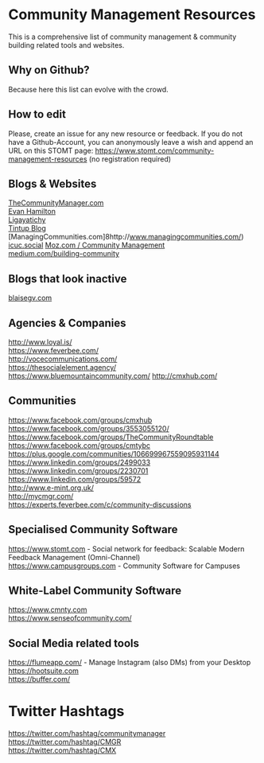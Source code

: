 # Community Management Resources
This is a comprehensive list of community management &amp; community building related tools and websites.

## Why on Github?
Because here this list can evolve with the crowd.

## How to edit
Please, create an issue for any new resource or feedback. If you do not have a Github-Account, you can anonymously leave a wish and append an URL on this STOMT page: https://www.stomt.com/community-management-resources (no registration required)

## Blogs & Websites
[TheCommunityManager.com](http://thecommunitymanager.com/)    
[Evan Hamilton](http://www.evanhamilton.com/)   
[Ligayatichy](http://www.ligayatichy.com/)   
[Tintup Blog](https://www.tintup.com/blog/)
[ManagingCommunities.com]8http://www.managingcommunities.com/)
[icuc.social](http://icuc.social/en-EMEA/blog/)
[Moz.com / Community Management](https://moz.com/blog/category/community-management)  
[medium.com/building-community](https://medium.com/building-community)   

## Blogs that look inactive 
[blaisegv.com](http://blaisegv.com/)

## Agencies & Companies
http://www.loyal.is/   
https://www.feverbee.com/   
http://vocecommunications.com/   
https://thesocialelement.agency/   
https://www.bluemountaincommunity.com/
http://cmxhub.com/

## Communities
https://www.facebook.com/groups/cmxhub   
https://www.facebook.com/groups/3553055120/   
https://www.facebook.com/groups/TheCommunityRoundtable   
https://www.facebook.com/groups/cmtybc   
https://plus.google.com/communities/106699967559095931144   
https://www.linkedin.com/groups/2499033   
https://www.linkedin.com/groups/2230701   
https://www.linkedin.com/groups/59572   
http://www.e-mint.org.uk/   
http://mycmgr.com/   
https://experts.feverbee.com/c/community-discussions   

## Specialised Community Software
https://www.stomt.com - Social network for feedback: Scalable Modern Feedback Management (Omni-Channel)   
https://www.campusgroups.com - Community Software for Campuses   

## White-Label Community Software
https://www.cmnty.com   
https://www.senseofcommunity.com/   

## Social Media related tools
https://flumeapp.com/ - Manage Instagram (also DMs) from your Desktop    
https://hootsuite.com   
https://buffer.com/   

# Twitter Hashtags
https://twitter.com/hashtag/communitymanager   
https://twitter.com/hashtag/CMGR   
https://twitter.com/hashtag/CMX   



